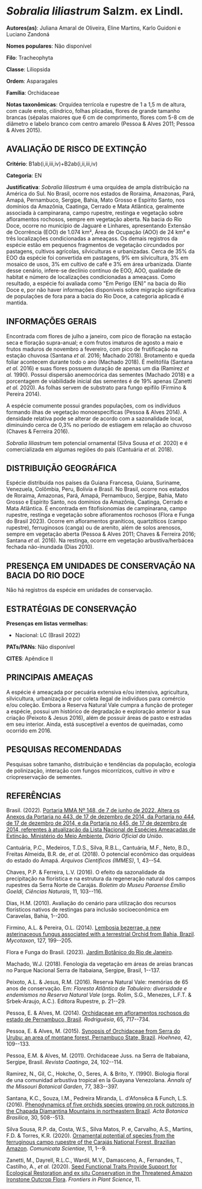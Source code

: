 # *Sobralia liliastrum* Salzm. ex Lindl.

**Autores(as)**: Juliana Amaral de Oliveira, Eline Martins, Karlo Guidoni e Luciano Zandoná

**Nomes populares**: Não disponível

**Filo**: Tracheophyta

**Classe**: Liliopsida

**Ordem**: Asparagales

**Família**: Orchidaceae

**Notas taxonômicas**: Orquídea terrícola e rupestre de 1 a 1,5 m de altura, com caule ereto, cilíndrico, folhas plicadas, flores de grande tamanho brancas (sépalas maiores que 6 cm de comprimento, flores com 5-8 cm de diâmetro e labelo branco com centro amarelo (Pessoa & Alves 2011; Pessoa & Alves 2015).

## AVALIAÇÃO DE RISCO DE EXTINÇÃO

**Critério**: B1ab(i,ii,iii,iv)+B2ab(i,ii,iii,iv)

**Categoria**: EN

**Justificativa**: *Sobralia liliastrum* é uma orquídea de ampla distribuição na América do Sul. No Brasil, ocorre nos estados de Roraima, Amazonas, Pará, Amapá, Pernambuco, Sergipe, Bahia, Mato Grosso e Espírito Santo, nos domínios da Amazônia, Caatinga, Cerrado e Mata Atlântica, geralmente associada à campinarana, campo rupestre, restinga e vegetação sobre afloramentos rochosos, sempre em vegetação aberta. Na bacia do Rio Doce, ocorre no município de Jaguaré e Linhares, apresentando Extensão de Ocorrência (EOO) de 1.074 km², Área de Ocupação (AOO) de 24 km² e três localizações condicionadas a ameaçass. Os demais registros da espécie estão em pequenos fragmentos de vegetação circundados por pastagens, cultivos agrícolas, silviculturas e urbanizadas. Cerca de 35% da EOO da espécie foi convertida em pastagens, 9% em silvicultura, 3% em mosaico de usos, 3% em cultivo de café e 3% em área urbanizada. Diante desse cenário, infere-se declínio
contínuo de EOO, AOO, qualidade de habitat e número de localizações condicionadas a ameaçass. Como resultado, a espécie foi avaliada como "Em Perigo (EN)" na bacia do Rio Doce e, por não haver informações disponíveis sobre migração significativa de populações de fora para a bacia do Rio Doce, a categoria aplicada é mantida.

## INFORMAÇÕES GERAIS

Encontrada com flores de julho a janeiro, com pico de floração na estação seca e floração supra-anual; e com frutos imaturos de agosto a maio e frutos maduros de novembro a fevereiro, com pico de frutificação na estação chuvosa (Santana *et al.* 2016; Machado 2018). Brotamento e queda foliar acontecem durante todo o ano (Machado 2018). É melitófila (Santana *et al.* 2016) e suas flores possuem duração de apenas um dia (Ramirez *et al.* 1990). Possui dispersão anemocórica das sementes (Machado 2018) e a porcentagem de viabilidade inicial das sementes é de 19% apenas (Zanetti *et al.* 2020). As folhas servem de substrato para fungo epifilo (Firmino & Pereira 2014).

A espécie comumente possui grandes populações, com os indivíduos formando ilhas de vegetação monoespecíficas (Pessoa & Alves 2014). A densidade relativa pode se alterar de acordo com a sazonalidade local, diminuindo cerca de 0,3% no período de estiagem em relação ao chuvoso (Chaves & Ferreira 2016).

*Sobralia liliastrum* tem potencial ornamental (Silva Sousa *et al.* 2020) e é comercializada em algumas regiões do país (Cantuária *et al.* 2018).

## DISTRIBUIÇÃO GEOGRÁFICA

Espécie distribuída nos países da Guiana Francesa, Guiana, Suriname, Venezuela, Colômbia, Peru, Bolívia e Brasil. No Brasil, ocorre nos estados de Roraima, Amazonas, Pará, Amapá, Pernambuco, Sergipe, Bahia, Mato Grosso e Espírito Santo, nos domínios da Amazônia, Caatinga, Cerrado e Mata Atlântica. É encontrada em fitofisionomias de campinarana, campo rupestre, restinga e vegetação sobre afloramentos rochosos (Flora e Funga do Brasil 2023). Ocorre em afloramentos graníticos, quartzíticos (campo rupestre), ferruginosos (canga) ou de arenito, além de solos arenosos, sempre em vegetação aberta (Pessoa & Alves 2011; Chaves & Ferreira 2016; Santana *et al.* 2016). Na restinga, ocorre em vegetação arbustiva/herbácea fechada não-inundada (Dias 2010).

## PRESENÇA EM UNIDADES DE CONSERVAÇÃO NA BACIA DO RIO DOCE

Não há registros da espécie em unidades de conservação.

## ESTRATÉGIAS DE CONSERVAÇÃO

**Presenças em listas vermelhas:**

-   Nacional: LC (Brasil 2022)

**PATs/PANs**: Não disponível

**CITES**: Apêndice II

## PRINCIPAIS AMEAÇAS

A espécie é ameaçada por pecuária extensiva e/ou intensiva, agricultura, silvicultura, urbanização e por coleta ilegal de indivíduos para comércio e/ou coleção. Embora a Reserva Natural Vale cumpra a função de proteger a espécie, possui um histórico de degradação e exploração anterior à sua criação (Peixoto & Jesus 2016), além de possuir áreas de pasto e estradas em seu interior. Ainda, está susceptível a eventos de queimadas, como ocorrido em 2016.

## PESQUISAS RECOMENDADAS

Pesquisas sobre tamanho, distribuição e tendências da população, ecologia de polinização, interação com fungos micorrízicos, cultivo *in vitro* e criopreservação de sementes.

## REFERÊNCIAS

Brasil. (2022). [Portaria MMA Nº 148, de 7 de junho de 2022. Altera os Anexos da Portaria no 443, de 17 de dezembro de 2014, da Portaria no 444, de 17 de dezembro de 2014, e da Portaria no 445, de 17 de dezembro de 2014, referentes à atualização da Lista Nacional de Espécies Ameaçadas de Extinção. Ministério do Meio Ambiente.](https://in.gov.br/en/web/dou/-/portaria-mma-n-148-de-7-de-junho-de-2022-406272733) *Diário Oficial da União*.

Cantuária, P.C., Medeiros, T.D.S., Silva, R.B.L., Cantuária, M.F., Neto, B.D., Freitas Almeida, B.R. de, *et al.* (2018). O potencial econômico das orquídeas do estado do Amapá. *Arquivos Científicos (IMMES)*, 1, 43--54.

Chaves, P.P. & Ferreira, L.V. (2016). O efeito da sazonalidade da precipitação na florística e na estrutura da regeneração natural dos campos rupestres da Serra Norte de Carajás. *Boletim do Museu Paraense Emílio Goeldi, Ciências Naturais*, 11, 103--116.

Dias, H.M. (2010). Avaliação do cenário para utilização dos recursos florísticos nativos de restingas para inclusão socioeconômica em Caravelas, Bahia, 1--200.

Firmino, A.L. & Pereira, O.L. (2014). [Lembosia bezerrae, a new asterinaceous fungus associated with a terrestrial Orchid from Bahia, Brazil](https://doi.org/10.5248/127.199). *Mycotaxon*, 127, 199--205.

Flora e Funga do Brasil. (2023). [Jardim Botânico do Rio de Janeiro](http://floradobrasil.jbrj.gov.br/reflora/listaBrasil/ConsultaPublicaUC/ResultadoDaConsultaNovaConsulta.do#CondicaoTaxonCP).

Machado, W.J. (2018). Fenologia da vegetação em áreas de areias brancas no Parque Nacional Serra de Itabaiana, Sergipe, Brasil, 1--137.

Peixoto, A.L. & Jesus, R.M. (2016). Reserva Natural Vale: memórias de 65 anos de conservação. Em: *Floresta Atlântica de Tabuleiro: diversidade e endemismos na Reserva Natural Vale* (orgs. Rolim, S.G., Menezes, L.F.T.  & Srbek-Araujo, A.C.). Editora Rupestre, p. 21--29.

Pessoa, E. & Alves, M. (2014). [Orchidaceae em afloramentos rochosos do estado de Pernambuco, Brasil](https://doi.org/10.1590/2175-7860201465311). *Rodriguésia*, 65, 717--734.

Pessoa, E. & Alves, M. (2015). [Synopsis of Orchidaceae from Serra do Urubu: an area of montane forest, Pernambuco State, Brazil](https://doi.org/10.1590/2236-8906-35/2014). *Hoehnea*, 42, 109--133.

Pessoa, E.M. & Alves, M. (2011). Orchidaceae Juss. na Serra de Itabaiana, Sergipe, Brasil. *Revista Caatinga*, 24, 102--114.

Ramirez, N., Gil, C., Hokche, O., Seres, A. & Brito, Y. (1990). Biologia floral de una comunidad arbustiva tropical en la Guayana Venezolana.  *Annals of the Missouri Botanical Garden*, 77, 383--397.

Santana, K.C., Souza, I.M., Pedreira Miranda, L. d'Afonsêca & Funch, L.S. (2016). [Phenodynamics of five orchids species growing on rock outcrops in the Chapada Diamantina Mountains in northeastern Brazil](https://doi.org/10.1590/0102-33062016abb0132). *Acta Botanica Brasilica*, 30, 508--513.

Silva Sousa, R.P. da, Costa, W.S., Silva Matos, P. e, Carvalho, A.S., Martins, F.D. & Torres, K.R. (2020). [Ornamental potential of species from the ferruginous campo rupestre of the Carajás National Forest, Brazilian Amazon](https://doi.org/10.14295/CS.V12.3260). *Comunicata Scientiae*, 11, 1--9.

Zanetti, M., Dayrell, R.L.C., Wardil, M.V., Damasceno, A., Fernandes, T., Castilho, A., *et al.* (2020). [Seed Functional Traits Provide Support for Ecological Restoration and ex situ Conservation in the Threatened Amazon Ironstone Outcrop Flora](https://doi.org/10.3389/fpls.2020.599496). *Frontiers in Plant Science*, 11.
